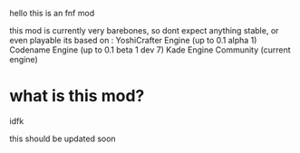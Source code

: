 hello this is an fnf mod

this mod is currently very barebones, so dont expect anything stable, or even playable
its based on :
YoshiCrafter Engine (up to 0.1 alpha 1)
Codename Engine (up to 0.1 beta 1 dev 7)
Kade Engine Community (current engine)

# what is this mod?
idfk

this should be updated soon
